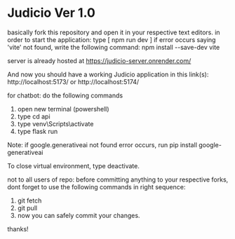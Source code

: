 # Judicio Ver 1.0

 
 basically fork this repository and open it in your respective text editors. 
 in order to start the application: type [ npm run dev ] if error occurs saying 'vite' not found, write the following command: npm install --save-dev vite

server is already hosted at https://judicio-server.onrender.com/

And now you should have a working Judicio application in this link(s): http://localhost:5173/ or http://localhost:5174/

for chatbot: do the following commands 

1. open new terminal (powershell)
2. type cd api
3. type venv\Scripts\activate
4. type flask run

Note: if google.generativeai not found error occurs, run pip install google-generativeai

To close virtual environment, type deactivate. 



not to all users of repo: before committing anything to your respective forks, dont forget to use the following commands in right sequence:
1. git fetch  
2. git pull
3. now you can safely commit your changes.


thanks!
